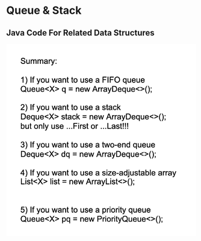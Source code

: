 # Queue & Stack

## Java Code For Related Data Structures

![](../../.gitbook/assets/WechatIMG142.png)

